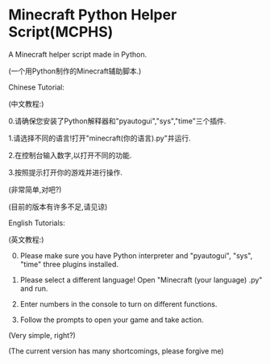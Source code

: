 # Minecraft Python Helper Script(MCPHS)
A Minecraft helper script made in Python.

(一个用Python制作的Minecraft辅助脚本.)


Chinese Tutorial:

(中文教程:)

0.请确保您安装了Python解释器和"pyautogui","sys","time"三个插件.

1.请选择不同的语言!打开"minecraft(你的语言).py"并运行.

2.在控制台输入数字,以打开不同的功能.

3.按照提示打开你的游戏并进行操作.

(非常简单,对吧?)

(目前的版本有许多不足,请见谅)



English Tutorials:

(英文教程:)

0. Please make sure you have Python interpreter and "pyautogui", "sys", "time" three plugins installed.

1. Please select a different language! Open "Minecraft (your language) .py" and run.
 
2. Enter numbers in the console to turn on different functions.
 
3. Follow the prompts to open your game and take action.
 
(Very simple, right?)

(The current version has many shortcomings, please forgive me)
